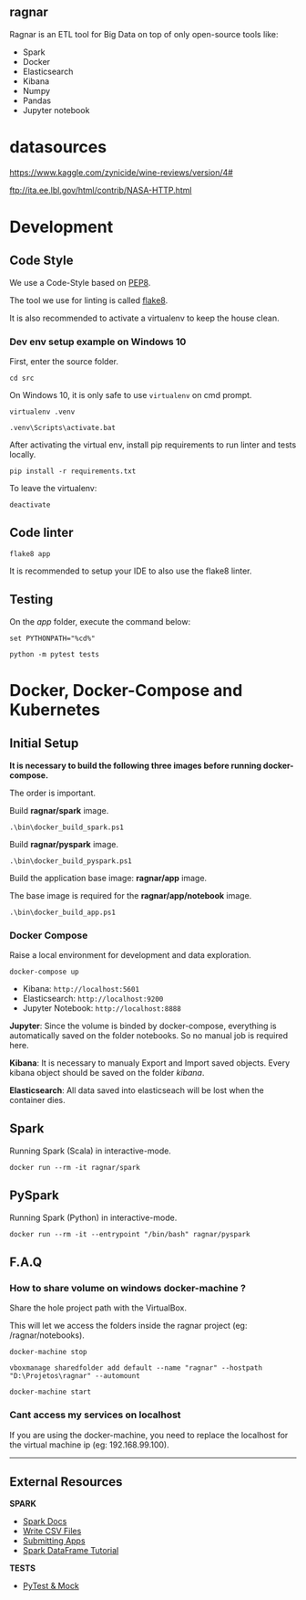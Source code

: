 ## ragnar

Ragnar is an ETL tool for Big Data on top of only open-source tools like:

- Spark
- Docker
- Elasticsearch
- Kibana
- Numpy
- Pandas
- Jupyter notebook

# datasources

https://www.kaggle.com/zynicide/wine-reviews/version/4#

ftp://ita.ee.lbl.gov/html/contrib/NASA-HTTP.html

# Development

## Code Style

We use a Code-Style based on [PEP8](https://www.python.org/dev/peps/pep-0008). 

The tool we use for linting is called [flake8](http://flake8.pycqa.org/en/latest/index.html#quickstart).

It is also recommended to activate a virtualenv to keep the house clean.

### Dev env setup example on Windows 10

First, enter the source folder.

```
cd src
```

On Windows 10, it is only safe to use `virtualenv` on cmd prompt.

```
virtualenv .venv

.venv\Scripts\activate.bat
```

After activating the virtual env, install pip requirements to run linter and tests locally.

```
pip install -r requirements.txt
```

To leave the virtualenv:

```
deactivate
```

## Code linter

```
flake8 app
```

It is recommended to setup your IDE to also use the flake8 linter.

## Testing

On the _app_ folder, execute the command below:

```
set PYTHONPATH="%cd%"

python -m pytest tests
```

# Docker, Docker-Compose and Kubernetes

## Initial Setup

**It is necessary to build the following three images before running docker-compose.**

The order is important.

Build **ragnar/spark** image.

```
.\bin\docker_build_spark.ps1
```

Build **ragnar/pyspark** image.

```
.\bin\docker_build_pyspark.ps1
```

Build the application base image: **ragnar/app** image.

The base image is required for the **ragnar/app/notebook** image.

```
.\bin\docker_build_app.ps1
```

### Docker Compose

Raise a local environment for development and data exploration.

```
docker-compose up
```

- Kibana: `http://localhost:5601`
- Elasticsearch: `http://localhost:9200`
- Jupyter Notebook: `http://localhost:8888`

__Jupyter__: Since the volume is binded by docker-compose, everything is automatically saved on the folder notebooks. So no manual job is required here.

__Kibana__: It is necessary to manualy Export and Import saved objects. Every kibana object should be saved on the folder *kibana*.

__Elasticsearch__: All data saved into elasticseach will be lost when the container dies.

## Spark

Running Spark (Scala) in interactive-mode.

```
docker run --rm -it ragnar/spark
```

## PySpark

Running Spark (Python) in interactive-mode.

```
docker run --rm -it --entrypoint "/bin/bash" ragnar/pyspark
```

## F.A.Q

### How to share volume on windows docker-machine ?

Share the hole project path with the VirtualBox.

This will let we access the folders inside the ragnar project (eg: /ragnar/notebooks).

```
docker-machine stop

vboxmanage sharedfolder add default --name "ragnar" --hostpath "D:\Projetos\ragnar" --automount

docker-machine start
```

### Cant access my services on localhost

If you are using the docker-machine, you need to replace the localhost for the virtual machine ip (eg: 192.168.99.100).

--------------------------------

## External Resources

**SPARK**
- [Spark Docs](https://spark.apache.org/docs/2.4.0/api/python/pyspark.sql.html)
- [Write CSV Files](https://dzone.com/articles/spark-write-csv-file)
- [Submitting Apps](https://spark.apache.org/docs/latest/submitting-applications.html)
- [Spark DataFrame Tutorial](https://www.analyticsvidhya.com/blog/2016/10/spark-dataframe-and-operations/)

**TESTS**
- [PyTest & Mock](https://docs.python.org/dev/library/unittest.mock.html)
